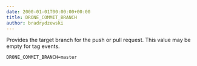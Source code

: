 ```yaml
---
date: 2000-01-01T00:00:00+00:00
title: DRONE_COMMIT_BRANCH
author: bradrydzewski
---
```


Provides the target branch for the push or pull request. This value may be empty for tag events.

```
DRONE_COMMIT_BRANCH=master
```
